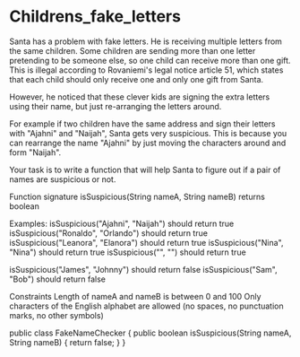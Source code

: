 # Childrens_fake_letters

Santa has a problem with fake letters. He is receiving multiple letters from the same children. Some children are sending more than one letter pretending to be someone else, so one child can receive more than one gift. This is illegal according to Rovaniemi's legal notice article 51, which states that each child should only receive one and only one gift from Santa.

However, he noticed that these clever kids are signing the extra letters using their name, but just re-arranging the letters around.

For example if two children have the same address and sign their letters with "Ajahni" and "Naijah", Santa gets very suspicious. This is because you can rearrange the name "Ajahni" by just moving the characters around and form "Naijah".

Your task is to write a function that will help Santa to figure out if a pair of names are suspicious or not.

Function signature
isSuspicious(String nameA, String nameB) returns boolean

Examples:
isSuspicious("Ajahni", "Naijah") should return true
isSuspicious("Ronaldo", "Orlando") should return true
isSuspicious("Leanora", "Elanora") should return true
isSuspicious("Nina", "Nina") should return true
isSuspicious("", "") should return true

isSuspicious("James", "Johnny") should return false
isSuspicious("Sam", "Bob") should return false

Constraints
Length of nameA and nameB is between 0 and 100
Only characters of the English alphabet are allowed (no spaces, no punctuation marks, no other symbols)


public class FakeNameChecker {
    public boolean isSuspicious(String nameA, String nameB) {
        return false;
    }
}
